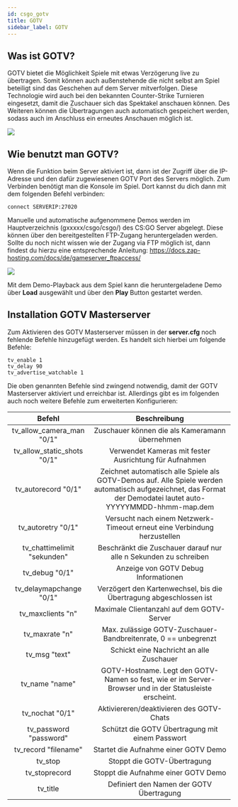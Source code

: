 ```yaml
---
id: csgo_gotv
title: GOTV
sidebar_label: GOTV
---
```


## Was ist GOTV?


GOTV bietet die Möglichkeit Spiele mit etwas Verzögerung live zu übertragen. Somit können auch außenstehende die nicht selbst am Spiel beteiligt sind das Geschehen auf dem Server mitverfolgen. Diese Technologie wird auch bei den bekannten Counter-Strike Turnieren eingesetzt, damit die Zuschauer sich das Spektakel anschauen können. Des Weiteren können die Übertragungen auch automatisch gespeichert werden, sodass auch im Anschluss ein erneutes Anschauen möglich ist. 



![](https://screensaver01.zap-hosting.com/index.php/s/GmptDMS3NNKCQZz/preview)





## Wie benutzt man GOTV?

Wenn die Funktion beim Server aktiviert ist, dann ist der Zugriff über die IP-Adresse und den dafür zugewiesenen GOTV Port des Servers möglich. Zum Verbinden benötigt man die Konsole im Spiel. Dort kannst du dich dann mit dem folgenden Befehl verbinden: 

```
connect SERVERIP:27020
```



Manuelle und automatische aufgenommene Demos werden im Hauptverzeichnis (gxxxxx/csgo/csgo/) des CS:GO Server abgelegt. Diese können über den bereitgestellten FTP-Zugang heruntergeladen werden. Sollte du noch nicht wissen wie der Zugang via FTP möglich ist, dann findest du hierzu eine entsprechende Anleitung: https://docs.zap-hosting.com/docs/de/gameserver_ftpaccess/



![](https://screensaver01.zap-hosting.com/index.php/s/bLADK6LPqGF62FS/preview)



Mit dem Demo-Playback aus dem Spiel kann die heruntergeladene Demo über **Load** ausgewählt und über den **Play** Button gestartet werden. 



## Installation GOTV Masterserver

Zum Aktivieren des GOTV Masterserver müssen in der **server.cfg** noch fehlende Befehle hinzugefügt werden. Es handelt sich hierbei um folgende Befehle:

```
tv_enable 1
tv_delay 90
tv_advertise_watchable 1
```



Die oben genannten Befehle sind zwingend notwendig, damit der GOTV Masterserver aktiviert und erreichbar ist. Allerdings gibt es im folgenden auch noch weitere Befehle zum erweiterten Konfigurieren:

|            Befehl            |                         Beschreibung                         |
| :--------------------------: | :----------------------------------------------------------: |
|  tv_allow_camera_man "0/1"  |        Zuschauer können die als Kameramann übernehmen        |
| tv_allow_static_shots "0/1" |    Verwendet Kameras mit fester Ausrichtung für Aufnahmen    |
|     tv_autorecord "0/1"     | Zeichnet automatisch alle Spiele als GOTV-Demos auf. Alle Spiele werden automatisch aufgezeichnet, das Format der Demodatei lautet auto-YYYYYMMDD-hhmm-map.dem |
|     tv_autoretry "0/1"      | Versucht nach einem Netzwerk-Timeout erneut eine Verbindung herzustellen |
| tv_chattimelimit "sekunden"  | Beschränkt die Zuschauer darauf nur alle n Sekunden zu schreiben |
|       tv_debug "0/1"        |             Anzeige von GOTV Debug Informationen             |
|   tv_delaymapchange "0/1"   | Verzögert den Kartenwechsel, bis die Übertragung abgeschlossen ist |
|      tv_maxclients "n"       |          Maximale Clientanzahl auf dem GOTV-Server           |
|        tv_maxrate "n"        | Max. zulässige GOTV-Zuschauer-Bandbreitenrate, 0 == unbegrenzt |
|        tv_msg "text"         |           Schickt eine Nachricht an alle Zuschauer           |
|        tv_name "name"        | GOTV-Hostname. Legt den GOTV-Namen so fest, wie er im Server-Browser und in der Statusleiste erscheint. |
|       tv_nochat "0/1"       |           Aktiviereren/deaktivieren des GOTV-Chats           |
|    tv_password "password"    |       Schützt die GOTV Übertragung mit einem Passwort        |
|     tv_record "filename"     |             Startet die Aufnahme einer GOTV Demo             |
|           tv_stop            |                 Stoppt die GOTV-Übertragung                  |
|        tv_stoprecord         |             Stoppt die Aufnahme einer GOTV Demo              |
|           tv_title           |           Definiert den Namen der GOTV Übertragung           |

